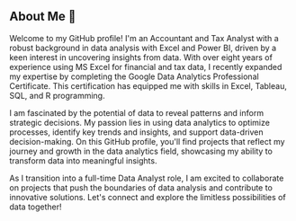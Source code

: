 ## About Me 👋

Welcome to my GitHub profile! I'm an Accountant and Tax Analyst with a robust background in data analysis with Excel and Power BI, driven by a keen interest in uncovering insights from data. With over eight years of experience using MS Excel for financial and tax data, I recently expanded my expertise by completing the Google Data Analytics Professional Certificate. This certification has equipped me with skills in Excel, Tableau, SQL, and R programming.

I am fascinated by the potential of data to reveal patterns and inform strategic decisions. My passion lies in using data analytics to optimize processes, identify key trends and insights, and support data-driven decision-making. On this GitHub profile, you'll find projects that reflect my journey and growth in the data analytics field, showcasing my ability to transform data into meaningful insights.

As I transition into a full-time Data Analyst role, I am excited to collaborate on projects that push the boundaries of data analysis and contribute to innovative solutions. Let's connect and explore the limitless possibilities of data together!
